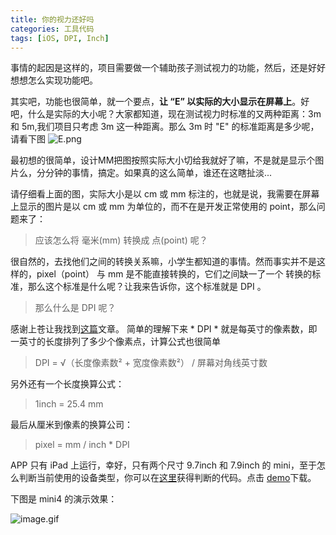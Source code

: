```yaml
---
title: 你的视力还好吗
categories: 工具代码
tags: [iOS, DPI, Inch]
---
```


事情的起因是这样的，项目需要做一个辅助孩子测试视力的功能，然后，还是好好想想怎么实现功能吧。

其实吧，功能也很简单，就一个要点，**让 “E” 以实际的大小显示在屏幕上**。好吧，什么是实际的大小呢？大家都知道，现在测试视力时标准的又两种距离：3m 和 5m,我们项目只考虑 3m 这一种距离。那么 3m 时 "E" 的标准距离是多少呢，请看下图
![E.png](https://s2.loli.net/2021/12/24/V6JXw2NOERKM8Wj.png)

<!--more-->

最初想的很简单，设计MM把图按照实际大小切给我就好了嘛，不是就是显示个图片么，分分钟的事情，搞定。如果真的这么简单，谁还在这瞎扯淡...

请仔细看上面的图，实际大小是以 cm 或 mm 标注的，也就是说，我需要在屏幕上显示的图片是以 cm 或 mm 为单位的，而不在是开发正常使用的 point，那么问题来了：
> 应该怎么将 毫米(mm) 转换成 点(point) 呢？

很自然的，去找他们之间的转换关系嘛，小学生都知道的事情。然而事实并不是这样的，pixel（point） 与 mm 是不能直接转换的，它们之间缺一了一个 转换的标准，那么这个标准是什么呢？让我来告诉你，这个标准就是 DPI 。
> 那么什么是 DPI 呢？

感谢上苍让我找到[这篇](http://www.woshipm.com/pd/43600.html)文章。
简单的理解下来 * DPI * 就是每英寸的像素数，即一英寸的长度排列了多少个像素点，计算公式也很简单
> DPI = √（长度像素数² + 宽度像素数²） / 屏幕对角线英寸数

另外还有一个长度换算公式：
> 1inch = 25.4 mm

最后从厘米到像素的换算公司：
> pixel = mm / inch * DPI 

APP 只有 iPad 上运行，幸好，只有两个尺寸 9.7inch 和 7.9inch 的 mini，至于怎么判断当前使用的设备类型，你可以在[这里](https://github.com/redye/Catagory/tree/master/UIDevice-Catagory)获得判断的代码。点击 [demo](https://github.com/redye/Demo/tree/master/EShowDemo)下载。

下图是 mini4 的演示效果：

![image.gif](http://upload-images.jianshu.io/upload_images/845223-a2acbd92178d5274.gif?imageMogr2/auto-orient/strip)